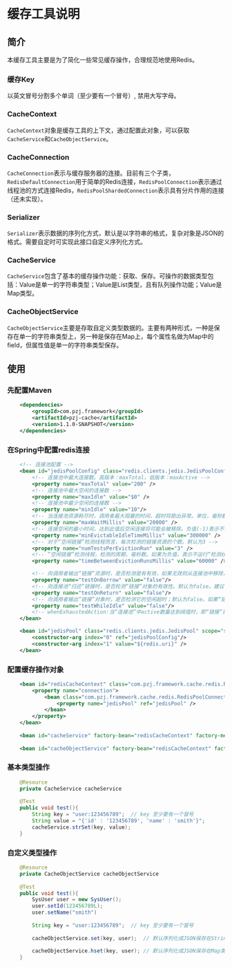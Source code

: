 缓存工具说明
======

简介
---

本缓存工具主要是为了简化一些常见缓存操作，合理规范地使用Redis。

### 缓存Key

以英文冒号分割多个单词（至少要有一个冒号）, 禁用大写字母。

### CacheContext

`CacheContext`对象是缓存工具的上下文，通过配置此对象，可以获取`CacheService`和`CacheObjectService`。

### CacheConnection

`CacheConnection`表示与缓存服务器的连接。目前有三个子类，`RedisDefaultConnection`用于简单的Redis连接，`RedisPoolConnection`表示通过线程池的方式连接Redis，`RedisPoolShardedConnection`表示具有分片作用的连接（还未实现）。

### Serializer

`Serializer`表示数据的序列化方式，默认是以字符串的格式，复杂对象是JSON的格式。需要自定时可实现此接口自定义序列化方式。

### CacheService

`CacheService`包含了基本的缓存操作功能：获取、保存。可操作的数据类型包括：Value是单一的字符串类型；Value是List类型，且有队列操作功能；Value是Map类型。

### CacheObjectService

`CacheObjectService`主要是存取自定义类型数据的。主要有两种形式，一种是保存在单一的字符串类型上，另一种是保存在Map上，每个属性名做为Map中的field，但属性值是单一的字符串类型保存。

使用
---

### 先配置Maven

```xml
    <dependencies>
        <groupId>com.pzj.framework</groupId>
        <artifactId>pzj-cache</artifactId>
        <version>1.1.0-SNAPSHOT</version>
    </dependencies>
```

### 在Spring中配置redis连接

```xml
    <!-- 连接池配置 -->
    <bean id="jedisPoolConfig" class="redis.clients.jedis.JedisPoolConfig">
        <!-- 连接池中最大连接数。高版本：maxTotal，低版本：maxActive -->
        <property name="maxTotal" value="200" />
        <!-- 连接池中最大空闲的连接数 -->
        <property name="maxIdle" value="$0" />
        <!-- 连接池中最少空闲的连接数 -->
        <property name="minIdle" value="10"/>
        <!-- 当连接池资源耗尽时，调用者最大阻塞的时间，超时将跑出异常。单位，毫秒数;默认为-1.表示永不超时。高版本：maxWaitMillis，低版本：maxWait -->
        <property name="maxWaitMillis" value="20000" />
        <!-- 连接空闲的最小时间，达到此值后空闲连接将可能会被移除。负值(-1)表示不移除. -->
        <property name="minEvictableIdleTimeMillis" value="300000" />
        <!-- 对于“空闲链接”检测线程而言，每次检测的链接资源的个数。默认为3 -->
        <property name="numTestsPerEvictionRun" value="3" />
        <!-- “空闲链接”检测线程，检测的周期，毫秒数。如果为负值，表示不运行“检测线程”。默认为-1. -->
        <property name="timeBetweenEvictionRunsMillis" value="60000" />

        <!-- 向调用者输出“链接”资源时，是否检测是有有效，如果无效则从连接池中移除，并尝试获取继续获取。默认为false。建议保持默认值 -->
        <property name="testOnBorrow" value="false"/>
        <!-- 向连接池“归还”链接时，是否检测“链接”对象的有效性。默认为false。建议保持默认值 -->
        <property name="testOnReturn" value="false"/>
        <!-- 向调用者输出“链接”对象时，是否检测它的空闲超时；默认为false。如果“链接”空闲超时，将会被移除。建议保持默认值. -->
        <property name="testWhileIdle" value="false"/>
        <!-- whenExhaustedAction:当“连接池”中active数量达到阀值时，即“链接”资源耗尽时，连接池需要采取的手段, 默认为1(0:抛出异常。1:阻塞，直到有可用链接资源。2:强制创建新的链接资源) -->
    </bean>

    <bean id="jedisPool" class="redis.clients.jedis.JedisPool" scope="singleton">
        <constructor-arg index="0" ref="jedisPoolConfig"/>
        <constructor-arg index="1" value="${redis.uri}" />
    </bean>
```


### 配置缓存操作对象

```xml
    <bean id="redisCacheContext" class="com.pzj.framework.cache.redis.RedisCacheContext">
        <property name="connection">
            <bean class="com.pzj.framework.cache.redis.RedisPoolConnection">
                <property name="jedisPool" ref="jedisPool" />
            </bean>
        </property>
    </bean>
    
    <bean id="cacheService" factory-bean="redisCacheContext" factory-method="getCacheService" />
    
    <bean id="cacheObjectService" factory-bean="redisCacheContext" factory-method="getCacheObjectService" />
```

### 基本类型操作

```java
    @Resource
    private CacheService cacheService
    
    @Test
    public void test(){
        String key = "user:123456789";  // key 至少要有一个冒号
        String value = "{'id' : '123456789', 'name' : 'smith'}";
        cacheService.strSet(key, value);
    }
```

### 自定义类型操作

```java
    @Resource
    private CacheObjectService cacheObjectService
    
    @Test
    public void test(){
        SysUser user = new SysUser();
        user.setId(123456789L);
        user.setName("smith")
    
        String key = "user:123456789";  // key 至少要有一个冒号
        
        cacheObjectService.set(key, user);  // 默认序列化成JSON保存在String类型缓存中
        
        cacheObjectService.hset(key, user); // 默认序列化成JSON保存在Map类型缓存中
    }
```

